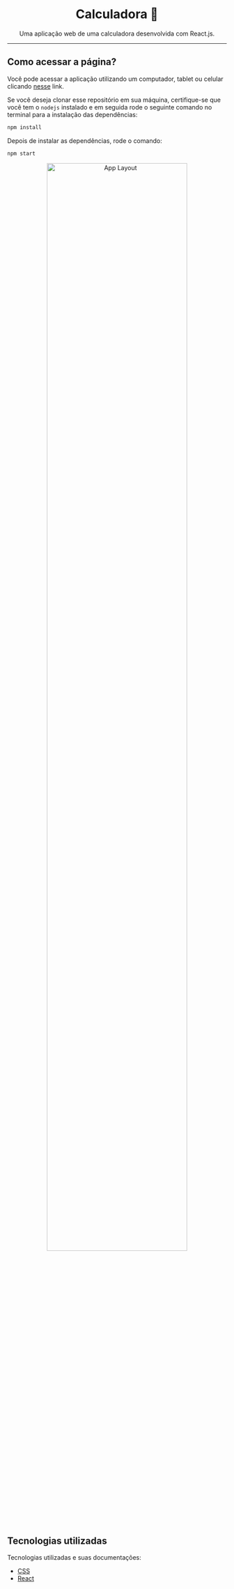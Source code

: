 <h1 align="center"> Calculadora 🔢 </h1>

<p align="center">
  Uma aplicação web de uma calculadora desenvolvida com React.js.
</p>

------
## Como acessar a página?

Você pode acessar a aplicação utilizando um computador, tablet ou celular clicando [nesse]() link.

Se você deseja clonar esse repositório em sua máquina, certifique-se que você tem o `nodejs` instalado e em seguida rode o seguinte comando no terminal para a instalação das dependências:

```bash
npm install
```

Depois de instalar as dependências, rode o comando:
```bash
npm start
```

<p align="center">
  <img alt="App Layout" src="https://user-images.githubusercontent.com/108953489/216391213-addb8004-c13a-4f26-a574-5de756fbe728.gif" width="80%">
</p>

## Tecnologias utilizadas

Tecnologias utilizadas e suas documentações:

- [CSS](https://developer.mozilla.org/pt-BR/docs/Web/CSS)
- [React](https://reactjs.org/)
